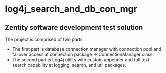 # log4j_search_and_db_con_mgr
Zentity software development test solution
------------------------------------------
The project is comprised of two parts
- The first part is database connection manager with connection pool and failover access at connection package -> ConnectionManager class.
- The second part is Log4j utility with custom appender and full text search capability at logging, search, and util packages.
